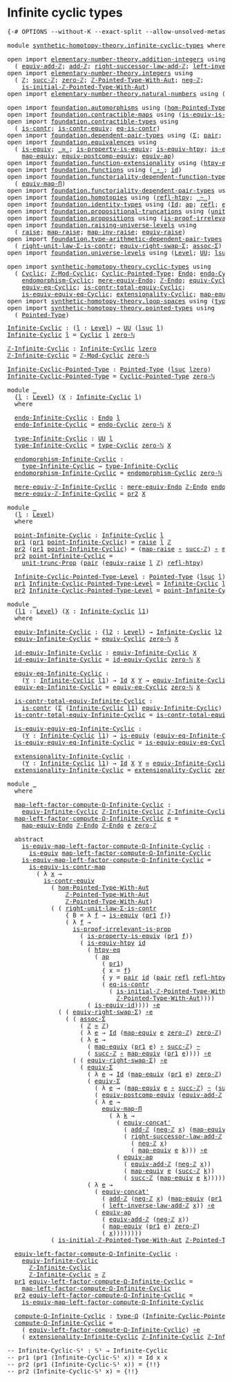 # Infinite cyclic types

<pre class="Agda"><a id="34" class="Symbol">{-#</a> <a id="38" class="Keyword">OPTIONS</a> <a id="46" class="Pragma">--without-K</a> <a id="58" class="Pragma">--exact-split</a> <a id="72" class="Pragma">--allow-unsolved-metas</a> <a id="95" class="Symbol">#-}</a>

<a id="100" class="Keyword">module</a> <a id="107" href="synthetic-homotopy-theory.infinite-cyclic-types.html" class="Module">synthetic-homotopy-theory.infinite-cyclic-types</a> <a id="155" class="Keyword">where</a>

<a id="162" class="Keyword">open</a> <a id="167" class="Keyword">import</a> <a id="174" href="elementary-number-theory.addition-integers.html" class="Module">elementary-number-theory.addition-integers</a> <a id="217" class="Keyword">using</a>
  <a id="225" class="Symbol">(</a> <a id="227" href="elementary-number-theory.addition-integers.html#14008" class="Function">equiv-add-ℤ</a><a id="238" class="Symbol">;</a> <a id="240" href="elementary-number-theory.addition-integers.html#1489" class="Function">add-ℤ</a><a id="245" class="Symbol">;</a> <a id="247" href="elementary-number-theory.addition-integers.html#4028" class="Function">right-successor-law-add-ℤ</a><a id="272" class="Symbol">;</a> <a id="274" href="elementary-number-theory.addition-integers.html#7226" class="Function">left-inverse-law-add-ℤ</a><a id="296" class="Symbol">)</a>
<a id="298" class="Keyword">open</a> <a id="303" class="Keyword">import</a> <a id="310" href="elementary-number-theory.integers.html" class="Module">elementary-number-theory.integers</a> <a id="344" class="Keyword">using</a>
  <a id="352" class="Symbol">(</a> <a id="354" href="elementary-number-theory.integers.html#1789" class="Function">ℤ</a><a id="355" class="Symbol">;</a> <a id="357" href="elementary-number-theory.integers.html#3380" class="Function">succ-ℤ</a><a id="363" class="Symbol">;</a> <a id="365" href="elementary-number-theory.integers.html#2041" class="Function">zero-ℤ</a><a id="371" class="Symbol">;</a> <a id="373" href="elementary-number-theory.integers.html#11253" class="Function">ℤ-Pointed-Type-With-Aut</a><a id="396" class="Symbol">;</a> <a id="398" href="elementary-number-theory.integers.html#3749" class="Function">neg-ℤ</a><a id="403" class="Symbol">;</a>
    <a id="409" href="elementary-number-theory.integers.html#20772" class="Function">is-initial-ℤ-Pointed-Type-With-Aut</a><a id="443" class="Symbol">)</a>
<a id="445" class="Keyword">open</a> <a id="450" class="Keyword">import</a> <a id="457" href="elementary-number-theory.natural-numbers.html" class="Module">elementary-number-theory.natural-numbers</a> <a id="498" class="Keyword">using</a> <a id="504" class="Symbol">(</a><a id="505" href="elementary-number-theory.natural-numbers.html#1465" class="InductiveConstructor">zero-ℕ</a><a id="511" class="Symbol">)</a>

<a id="514" class="Keyword">open</a> <a id="519" class="Keyword">import</a> <a id="526" href="foundation.automorphisms.html" class="Module">foundation.automorphisms</a> <a id="551" class="Keyword">using</a> <a id="557" class="Symbol">(</a><a id="558" href="foundation.automorphisms.html#2986" class="Function">hom-Pointed-Type-With-Aut</a><a id="583" class="Symbol">)</a>
<a id="585" class="Keyword">open</a> <a id="590" class="Keyword">import</a> <a id="597" href="foundation.contractible-maps.html" class="Module">foundation.contractible-maps</a> <a id="626" class="Keyword">using</a> <a id="632" class="Symbol">(</a><a id="633" href="foundation-core.contractible-maps.html#2368" class="Function">is-equiv-is-contr-map</a><a id="654" class="Symbol">)</a>
<a id="656" class="Keyword">open</a> <a id="661" class="Keyword">import</a> <a id="668" href="foundation.contractible-types.html" class="Module">foundation.contractible-types</a> <a id="698" class="Keyword">using</a>
  <a id="706" class="Symbol">(</a> <a id="708" href="foundation-core.contractible-types.html#925" class="Function">is-contr</a><a id="716" class="Symbol">;</a> <a id="718" href="foundation-core.contractible-types.html#3230" class="Function">is-contr-equiv</a><a id="732" class="Symbol">;</a> <a id="734" href="foundation-core.contractible-types.html#1232" class="Function">eq-is-contr</a><a id="745" class="Symbol">)</a>
<a id="747" class="Keyword">open</a> <a id="752" class="Keyword">import</a> <a id="759" href="foundation.dependent-pair-types.html" class="Module">foundation.dependent-pair-types</a> <a id="791" class="Keyword">using</a> <a id="797" class="Symbol">(</a><a id="798" href="foundation-core.dependent-pair-types.html#502" class="Record">Σ</a><a id="799" class="Symbol">;</a> <a id="801" href="foundation-core.dependent-pair-types.html#575" class="InductiveConstructor">pair</a><a id="805" class="Symbol">;</a> <a id="807" href="foundation-core.dependent-pair-types.html#592" class="Field">pr1</a><a id="810" class="Symbol">;</a> <a id="812" href="foundation-core.dependent-pair-types.html#604" class="Field">pr2</a><a id="815" class="Symbol">)</a>
<a id="817" class="Keyword">open</a> <a id="822" class="Keyword">import</a> <a id="829" href="foundation.equivalences.html" class="Module">foundation.equivalences</a> <a id="853" class="Keyword">using</a>
  <a id="861" class="Symbol">(</a> <a id="863" href="foundation-core.equivalences.html#1542" class="Function">is-equiv</a><a id="871" class="Symbol">;</a> <a id="873" href="foundation-core.equivalences.html#1607" class="Function Operator">_≃_</a><a id="876" class="Symbol">;</a> <a id="878" href="foundation.equivalences.html#13407" class="Function">is-property-is-equiv</a><a id="898" class="Symbol">;</a> <a id="900" href="foundation-core.equivalences.html#10132" class="Function">is-equiv-htpy</a><a id="913" class="Symbol">;</a> <a id="915" href="foundation-core.equivalences.html#2309" class="Function">is-equiv-id</a><a id="926" class="Symbol">;</a> <a id="928" href="foundation-core.equivalences.html#7843" class="Function Operator">_∘e_</a><a id="932" class="Symbol">;</a>
    <a id="938" href="foundation-core.equivalences.html#1807" class="Function">map-equiv</a><a id="947" class="Symbol">;</a> <a id="949" href="foundation.equivalences.html#18148" class="Function">equiv-postcomp-equiv</a><a id="969" class="Symbol">;</a> <a id="971" href="foundation-core.equivalences.html#16720" class="Function">equiv-ap</a><a id="979" class="Symbol">)</a>
<a id="981" class="Keyword">open</a> <a id="986" class="Keyword">import</a> <a id="993" href="foundation.function-extensionality.html" class="Module">foundation.function-extensionality</a> <a id="1028" class="Keyword">using</a> <a id="1034" class="Symbol">(</a><a id="1035" href="foundation.function-extensionality.html#946" class="Function">htpy-eq</a><a id="1042" class="Symbol">)</a>
<a id="1044" class="Keyword">open</a> <a id="1049" class="Keyword">import</a> <a id="1056" href="foundation.functions.html" class="Module">foundation.functions</a> <a id="1077" class="Keyword">using</a> <a id="1083" class="Symbol">(</a><a id="1084" href="foundation-core.functions.html#407" class="Function Operator">_∘_</a><a id="1087" class="Symbol">;</a> <a id="1089" href="foundation-core.functions.html#309" class="Function">id</a><a id="1091" class="Symbol">)</a>
<a id="1093" class="Keyword">open</a> <a id="1098" class="Keyword">import</a> <a id="1105" href="foundation.functoriality-dependent-function-types.html" class="Module">foundation.functoriality-dependent-function-types</a> <a id="1155" class="Keyword">using</a>
  <a id="1163" class="Symbol">(</a> <a id="1165" href="foundation.functoriality-dependent-function-types.html#3637" class="Function">equiv-map-Π</a><a id="1176" class="Symbol">)</a>
<a id="1178" class="Keyword">open</a> <a id="1183" class="Keyword">import</a> <a id="1190" href="foundation.functoriality-dependent-pair-types.html" class="Module">foundation.functoriality-dependent-pair-types</a> <a id="1236" class="Keyword">using</a> <a id="1242" class="Symbol">(</a><a id="1243" href="foundation-core.functoriality-dependent-pair-types.html#10421" class="Function">equiv-Σ</a><a id="1250" class="Symbol">)</a>
<a id="1252" class="Keyword">open</a> <a id="1257" class="Keyword">import</a> <a id="1264" href="foundation.homotopies.html" class="Module">foundation.homotopies</a> <a id="1286" class="Keyword">using</a> <a id="1292" class="Symbol">(</a><a id="1293" href="foundation-core.homotopies.html#632" class="Function">refl-htpy</a><a id="1302" class="Symbol">;</a> <a id="1304" href="foundation-core.homotopies.html#467" class="Function Operator">_~_</a><a id="1307" class="Symbol">)</a>
<a id="1309" class="Keyword">open</a> <a id="1314" class="Keyword">import</a> <a id="1321" href="foundation.identity-types.html" class="Module">foundation.identity-types</a> <a id="1347" class="Keyword">using</a> <a id="1353" class="Symbol">(</a><a id="1354" href="foundation-core.identity-types.html#641" class="Datatype">Id</a><a id="1356" class="Symbol">;</a> <a id="1358" href="foundation-core.identity-types.html#2853" class="Function">ap</a><a id="1360" class="Symbol">;</a> <a id="1362" href="foundation-core.identity-types.html#694" class="InductiveConstructor">refl</a><a id="1366" class="Symbol">;</a> <a id="1368" href="foundation.identity-types.html#2710" class="Function">equiv-concat&#39;</a><a id="1381" class="Symbol">)</a>
<a id="1383" class="Keyword">open</a> <a id="1388" class="Keyword">import</a> <a id="1395" href="foundation.propositional-truncations.html" class="Module">foundation.propositional-truncations</a> <a id="1432" class="Keyword">using</a> <a id="1438" class="Symbol">(</a><a id="1439" href="foundation.propositional-truncations.html#2096" class="Function">unit-trunc-Prop</a><a id="1454" class="Symbol">)</a>
<a id="1456" class="Keyword">open</a> <a id="1461" class="Keyword">import</a> <a id="1468" href="foundation.propositions.html" class="Module">foundation.propositions</a> <a id="1492" class="Keyword">using</a> <a id="1498" class="Symbol">(</a><a id="1499" href="foundation-core.propositions.html#2978" class="Function">is-proof-irrelevant-is-prop</a><a id="1526" class="Symbol">)</a>
<a id="1528" class="Keyword">open</a> <a id="1533" class="Keyword">import</a> <a id="1540" href="foundation.raising-universe-levels.html" class="Module">foundation.raising-universe-levels</a> <a id="1575" class="Keyword">using</a>
  <a id="1583" class="Symbol">(</a> <a id="1585" href="foundation.raising-universe-levels.html#964" class="Datatype">raise</a><a id="1590" class="Symbol">;</a> <a id="1592" href="foundation.raising-universe-levels.html#1029" class="InductiveConstructor">map-raise</a><a id="1601" class="Symbol">;</a> <a id="1603" href="foundation.raising-universe-levels.html#1105" class="Function">map-inv-raise</a><a id="1616" class="Symbol">;</a> <a id="1618" href="foundation.raising-universe-levels.html#1541" class="Function">equiv-raise</a><a id="1629" class="Symbol">)</a>
<a id="1631" class="Keyword">open</a> <a id="1636" class="Keyword">import</a> <a id="1643" href="foundation.type-arithmetic-dependent-pair-types.html" class="Module">foundation.type-arithmetic-dependent-pair-types</a> <a id="1691" class="Keyword">using</a>
  <a id="1699" class="Symbol">(</a> <a id="1701" href="foundation-core.type-arithmetic-dependent-pair-types.html#4301" class="Function">right-unit-law-Σ-is-contr</a><a id="1726" class="Symbol">;</a> <a id="1728" href="foundation-core.type-arithmetic-dependent-pair-types.html#11499" class="Function">equiv-right-swap-Σ</a><a id="1746" class="Symbol">;</a> <a id="1748" href="foundation-core.type-arithmetic-dependent-pair-types.html#5662" class="Function">assoc-Σ</a><a id="1755" class="Symbol">)</a>
<a id="1757" class="Keyword">open</a> <a id="1762" class="Keyword">import</a> <a id="1769" href="foundation.universe-levels.html" class="Module">foundation.universe-levels</a> <a id="1796" class="Keyword">using</a> <a id="1802" class="Symbol">(</a><a id="1803" href="Agda.Primitive.html#597" class="Postulate">Level</a><a id="1808" class="Symbol">;</a> <a id="1810" href="foundation-core.universe-levels.html#222" class="Primitive">UU</a><a id="1812" class="Symbol">;</a> <a id="1814" href="Agda.Primitive.html#780" class="Primitive">lsuc</a><a id="1818" class="Symbol">;</a> <a id="1820" href="Agda.Primitive.html#764" class="Primitive">lzero</a><a id="1825" class="Symbol">;</a> <a id="1827" href="Agda.Primitive.html#810" class="Primitive Operator">_⊔_</a><a id="1830" class="Symbol">)</a>

<a id="1833" class="Keyword">open</a> <a id="1838" class="Keyword">import</a> <a id="1845" href="synthetic-homotopy-theory.cyclic-types.html" class="Module">synthetic-homotopy-theory.cyclic-types</a> <a id="1884" class="Keyword">using</a>
  <a id="1892" class="Symbol">(</a> <a id="1894" href="synthetic-homotopy-theory.cyclic-types.html#14206" class="Function">Cyclic</a><a id="1900" class="Symbol">;</a> <a id="1902" href="synthetic-homotopy-theory.cyclic-types.html#14289" class="Function">ℤ-Mod-Cyclic</a><a id="1914" class="Symbol">;</a> <a id="1916" href="synthetic-homotopy-theory.cyclic-types.html#14425" class="Function">Cyclic-Pointed-Type</a><a id="1935" class="Symbol">;</a> <a id="1937" href="synthetic-homotopy-theory.cyclic-types.html#3566" class="Function">Endo</a><a id="1941" class="Symbol">;</a> <a id="1943" href="synthetic-homotopy-theory.cyclic-types.html#14574" class="Function">endo-Cyclic</a><a id="1954" class="Symbol">;</a> <a id="1956" href="synthetic-homotopy-theory.cyclic-types.html#14651" class="Function">type-Cyclic</a><a id="1967" class="Symbol">;</a>
    <a id="1973" href="synthetic-homotopy-theory.cyclic-types.html#15209" class="Function">endomorphism-Cyclic</a><a id="1992" class="Symbol">;</a> <a id="1994" href="synthetic-homotopy-theory.cyclic-types.html#4577" class="Function">mere-equiv-Endo</a><a id="2009" class="Symbol">;</a> <a id="2011" href="synthetic-homotopy-theory.cyclic-types.html#3790" class="Function">ℤ-Endo</a><a id="2017" class="Symbol">;</a> <a id="2019" href="synthetic-homotopy-theory.cyclic-types.html#15453" class="Function">equiv-Cyclic</a><a id="2031" class="Symbol">;</a> <a id="2033" href="synthetic-homotopy-theory.cyclic-types.html#16476" class="Function">id-equiv-Cyclic</a><a id="2048" class="Symbol">;</a>
    <a id="2054" href="synthetic-homotopy-theory.cyclic-types.html#16617" class="Function">equiv-eq-Cyclic</a><a id="2069" class="Symbol">;</a> <a id="2071" href="synthetic-homotopy-theory.cyclic-types.html#16727" class="Function">is-contr-total-equiv-Cyclic</a><a id="2098" class="Symbol">;</a>
    <a id="2104" href="synthetic-homotopy-theory.cyclic-types.html#17156" class="Function">is-equiv-equiv-eq-Cyclic</a><a id="2128" class="Symbol">;</a> <a id="2130" href="synthetic-homotopy-theory.cyclic-types.html#17395" class="Function">extensionality-Cyclic</a><a id="2151" class="Symbol">;</a> <a id="2153" href="synthetic-homotopy-theory.cyclic-types.html#4239" class="Function">map-equiv-Endo</a><a id="2167" class="Symbol">)</a>
<a id="2169" class="Keyword">open</a> <a id="2174" class="Keyword">import</a> <a id="2181" href="synthetic-homotopy-theory.loop-spaces.html" class="Module">synthetic-homotopy-theory.loop-spaces</a> <a id="2219" class="Keyword">using</a> <a id="2225" class="Symbol">(</a><a id="2226" href="synthetic-homotopy-theory.loop-spaces.html#937" class="Function">type-Ω</a><a id="2232" class="Symbol">)</a>
<a id="2234" class="Keyword">open</a> <a id="2239" class="Keyword">import</a> <a id="2246" href="synthetic-homotopy-theory.pointed-types.html" class="Module">synthetic-homotopy-theory.pointed-types</a> <a id="2286" class="Keyword">using</a>
  <a id="2294" class="Symbol">(</a> <a id="2296" href="synthetic-homotopy-theory.pointed-types.html#392" class="Function">Pointed-Type</a><a id="2308" class="Symbol">)</a>
</pre>
<pre class="Agda"><a id="Infinite-Cyclic"></a><a id="2323" href="synthetic-homotopy-theory.infinite-cyclic-types.html#2323" class="Function">Infinite-Cyclic</a> <a id="2339" class="Symbol">:</a> <a id="2341" class="Symbol">(</a><a id="2342" href="synthetic-homotopy-theory.infinite-cyclic-types.html#2342" class="Bound">l</a> <a id="2344" class="Symbol">:</a> <a id="2346" href="Agda.Primitive.html#597" class="Postulate">Level</a><a id="2351" class="Symbol">)</a> <a id="2353" class="Symbol">→</a> <a id="2355" href="foundation-core.universe-levels.html#222" class="Primitive">UU</a> <a id="2358" class="Symbol">(</a><a id="2359" href="Agda.Primitive.html#780" class="Primitive">lsuc</a> <a id="2364" href="synthetic-homotopy-theory.infinite-cyclic-types.html#2342" class="Bound">l</a><a id="2365" class="Symbol">)</a>
<a id="2367" href="synthetic-homotopy-theory.infinite-cyclic-types.html#2323" class="Function">Infinite-Cyclic</a> <a id="2383" href="synthetic-homotopy-theory.infinite-cyclic-types.html#2383" class="Bound">l</a> <a id="2385" class="Symbol">=</a> <a id="2387" href="synthetic-homotopy-theory.cyclic-types.html#14206" class="Function">Cyclic</a> <a id="2394" href="synthetic-homotopy-theory.infinite-cyclic-types.html#2383" class="Bound">l</a> <a id="2396" href="elementary-number-theory.natural-numbers.html#1465" class="InductiveConstructor">zero-ℕ</a> 

<a id="ℤ-Infinite-Cyclic"></a><a id="2405" href="synthetic-homotopy-theory.infinite-cyclic-types.html#2405" class="Function">ℤ-Infinite-Cyclic</a> <a id="2423" class="Symbol">:</a> <a id="2425" href="synthetic-homotopy-theory.infinite-cyclic-types.html#2323" class="Function">Infinite-Cyclic</a> <a id="2441" href="Agda.Primitive.html#764" class="Primitive">lzero</a>
<a id="2447" href="synthetic-homotopy-theory.infinite-cyclic-types.html#2405" class="Function">ℤ-Infinite-Cyclic</a> <a id="2465" class="Symbol">=</a> <a id="2467" href="synthetic-homotopy-theory.cyclic-types.html#14289" class="Function">ℤ-Mod-Cyclic</a> <a id="2480" href="elementary-number-theory.natural-numbers.html#1465" class="InductiveConstructor">zero-ℕ</a>

<a id="Infinite-Cyclic-Pointed-Type"></a><a id="2488" href="synthetic-homotopy-theory.infinite-cyclic-types.html#2488" class="Function">Infinite-Cyclic-Pointed-Type</a> <a id="2517" class="Symbol">:</a> <a id="2519" href="synthetic-homotopy-theory.pointed-types.html#392" class="Function">Pointed-Type</a> <a id="2532" class="Symbol">(</a><a id="2533" href="Agda.Primitive.html#780" class="Primitive">lsuc</a> <a id="2538" href="Agda.Primitive.html#764" class="Primitive">lzero</a><a id="2543" class="Symbol">)</a>
<a id="2545" href="synthetic-homotopy-theory.infinite-cyclic-types.html#2488" class="Function">Infinite-Cyclic-Pointed-Type</a> <a id="2574" class="Symbol">=</a> <a id="2576" href="synthetic-homotopy-theory.cyclic-types.html#14425" class="Function">Cyclic-Pointed-Type</a> <a id="2596" href="elementary-number-theory.natural-numbers.html#1465" class="InductiveConstructor">zero-ℕ</a>

<a id="2604" class="Keyword">module</a> <a id="2611" href="synthetic-homotopy-theory.infinite-cyclic-types.html#2611" class="Module">_</a>
  <a id="2615" class="Symbol">{</a><a id="2616" href="synthetic-homotopy-theory.infinite-cyclic-types.html#2616" class="Bound">l</a> <a id="2618" class="Symbol">:</a> <a id="2620" href="Agda.Primitive.html#597" class="Postulate">Level</a><a id="2625" class="Symbol">}</a> <a id="2627" class="Symbol">(</a><a id="2628" href="synthetic-homotopy-theory.infinite-cyclic-types.html#2628" class="Bound">X</a> <a id="2630" class="Symbol">:</a> <a id="2632" href="synthetic-homotopy-theory.infinite-cyclic-types.html#2323" class="Function">Infinite-Cyclic</a> <a id="2648" href="synthetic-homotopy-theory.infinite-cyclic-types.html#2616" class="Bound">l</a><a id="2649" class="Symbol">)</a>
  <a id="2653" class="Keyword">where</a>

  <a id="2662" href="synthetic-homotopy-theory.infinite-cyclic-types.html#2662" class="Function">endo-Infinite-Cyclic</a> <a id="2683" class="Symbol">:</a> <a id="2685" href="synthetic-homotopy-theory.cyclic-types.html#3566" class="Function">Endo</a> <a id="2690" href="synthetic-homotopy-theory.infinite-cyclic-types.html#2616" class="Bound">l</a>
  <a id="2694" href="synthetic-homotopy-theory.infinite-cyclic-types.html#2662" class="Function">endo-Infinite-Cyclic</a> <a id="2715" class="Symbol">=</a> <a id="2717" href="synthetic-homotopy-theory.cyclic-types.html#14574" class="Function">endo-Cyclic</a> <a id="2729" href="elementary-number-theory.natural-numbers.html#1465" class="InductiveConstructor">zero-ℕ</a> <a id="2736" href="synthetic-homotopy-theory.infinite-cyclic-types.html#2628" class="Bound">X</a>
  
  <a id="2743" href="synthetic-homotopy-theory.infinite-cyclic-types.html#2743" class="Function">type-Infinite-Cyclic</a> <a id="2764" class="Symbol">:</a> <a id="2766" href="foundation-core.universe-levels.html#222" class="Primitive">UU</a> <a id="2769" href="synthetic-homotopy-theory.infinite-cyclic-types.html#2616" class="Bound">l</a>
  <a id="2773" href="synthetic-homotopy-theory.infinite-cyclic-types.html#2743" class="Function">type-Infinite-Cyclic</a> <a id="2794" class="Symbol">=</a> <a id="2796" href="synthetic-homotopy-theory.cyclic-types.html#14651" class="Function">type-Cyclic</a> <a id="2808" href="elementary-number-theory.natural-numbers.html#1465" class="InductiveConstructor">zero-ℕ</a> <a id="2815" href="synthetic-homotopy-theory.infinite-cyclic-types.html#2628" class="Bound">X</a>
  
  <a id="2822" href="synthetic-homotopy-theory.infinite-cyclic-types.html#2822" class="Function">endomorphism-Infinite-Cyclic</a> <a id="2851" class="Symbol">:</a>
    <a id="2857" href="synthetic-homotopy-theory.infinite-cyclic-types.html#2743" class="Function">type-Infinite-Cyclic</a> <a id="2878" class="Symbol">→</a> <a id="2880" href="synthetic-homotopy-theory.infinite-cyclic-types.html#2743" class="Function">type-Infinite-Cyclic</a>
  <a id="2903" href="synthetic-homotopy-theory.infinite-cyclic-types.html#2822" class="Function">endomorphism-Infinite-Cyclic</a> <a id="2932" class="Symbol">=</a> <a id="2934" href="synthetic-homotopy-theory.cyclic-types.html#15209" class="Function">endomorphism-Cyclic</a> <a id="2954" href="elementary-number-theory.natural-numbers.html#1465" class="InductiveConstructor">zero-ℕ</a> <a id="2961" href="synthetic-homotopy-theory.infinite-cyclic-types.html#2628" class="Bound">X</a>

  <a id="2966" href="synthetic-homotopy-theory.infinite-cyclic-types.html#2966" class="Function">mere-equiv-ℤ-Infinite-Cyclic</a> <a id="2995" class="Symbol">:</a> <a id="2997" href="synthetic-homotopy-theory.cyclic-types.html#4577" class="Function">mere-equiv-Endo</a> <a id="3013" href="synthetic-homotopy-theory.cyclic-types.html#3790" class="Function">ℤ-Endo</a> <a id="3020" href="synthetic-homotopy-theory.infinite-cyclic-types.html#2662" class="Function">endo-Infinite-Cyclic</a>
  <a id="3043" href="synthetic-homotopy-theory.infinite-cyclic-types.html#2966" class="Function">mere-equiv-ℤ-Infinite-Cyclic</a> <a id="3072" class="Symbol">=</a> <a id="3074" href="foundation-core.dependent-pair-types.html#604" class="Field">pr2</a> <a id="3078" href="synthetic-homotopy-theory.infinite-cyclic-types.html#2628" class="Bound">X</a>
  
<a id="3083" class="Keyword">module</a> <a id="3090" href="synthetic-homotopy-theory.infinite-cyclic-types.html#3090" class="Module">_</a>
  <a id="3094" class="Symbol">(</a><a id="3095" href="synthetic-homotopy-theory.infinite-cyclic-types.html#3095" class="Bound">l</a> <a id="3097" class="Symbol">:</a> <a id="3099" href="Agda.Primitive.html#597" class="Postulate">Level</a><a id="3104" class="Symbol">)</a>
  <a id="3108" class="Keyword">where</a>

  <a id="3117" href="synthetic-homotopy-theory.infinite-cyclic-types.html#3117" class="Function">point-Infinite-Cyclic</a> <a id="3139" class="Symbol">:</a> <a id="3141" href="synthetic-homotopy-theory.infinite-cyclic-types.html#2323" class="Function">Infinite-Cyclic</a> <a id="3157" href="synthetic-homotopy-theory.infinite-cyclic-types.html#3095" class="Bound">l</a>
  <a id="3161" href="foundation-core.dependent-pair-types.html#592" class="Field">pr1</a> <a id="3165" class="Symbol">(</a><a id="3166" href="foundation-core.dependent-pair-types.html#592" class="Field">pr1</a> <a id="3170" href="synthetic-homotopy-theory.infinite-cyclic-types.html#3117" class="Function">point-Infinite-Cyclic</a><a id="3191" class="Symbol">)</a> <a id="3193" class="Symbol">=</a> <a id="3195" href="foundation.raising-universe-levels.html#964" class="Datatype">raise</a> <a id="3201" href="synthetic-homotopy-theory.infinite-cyclic-types.html#3095" class="Bound">l</a> <a id="3203" href="elementary-number-theory.integers.html#1789" class="Function">ℤ</a>
  <a id="3207" href="foundation-core.dependent-pair-types.html#604" class="Field">pr2</a> <a id="3211" class="Symbol">(</a><a id="3212" href="foundation-core.dependent-pair-types.html#592" class="Field">pr1</a> <a id="3216" href="synthetic-homotopy-theory.infinite-cyclic-types.html#3117" class="Function">point-Infinite-Cyclic</a><a id="3237" class="Symbol">)</a> <a id="3239" class="Symbol">=</a> <a id="3241" class="Symbol">(</a><a id="3242" href="foundation.raising-universe-levels.html#1029" class="InductiveConstructor">map-raise</a> <a id="3252" href="foundation-core.functions.html#407" class="Function Operator">∘</a> <a id="3254" href="elementary-number-theory.integers.html#3380" class="Function">succ-ℤ</a><a id="3260" class="Symbol">)</a> <a id="3262" href="foundation-core.functions.html#407" class="Function Operator">∘</a> <a id="3264" href="foundation.raising-universe-levels.html#1105" class="Function">map-inv-raise</a>
  <a id="3280" href="foundation-core.dependent-pair-types.html#604" class="Field">pr2</a> <a id="3284" href="synthetic-homotopy-theory.infinite-cyclic-types.html#3117" class="Function">point-Infinite-Cyclic</a> <a id="3306" class="Symbol">=</a>
    <a id="3312" href="foundation.propositional-truncations.html#2096" class="Function">unit-trunc-Prop</a> <a id="3328" class="Symbol">(</a><a id="3329" href="foundation-core.dependent-pair-types.html#575" class="InductiveConstructor">pair</a> <a id="3334" class="Symbol">(</a><a id="3335" href="foundation.raising-universe-levels.html#1541" class="Function">equiv-raise</a> <a id="3347" href="synthetic-homotopy-theory.infinite-cyclic-types.html#3095" class="Bound">l</a> <a id="3349" href="elementary-number-theory.integers.html#1789" class="Function">ℤ</a><a id="3350" class="Symbol">)</a> <a id="3352" href="foundation-core.homotopies.html#632" class="Function">refl-htpy</a><a id="3361" class="Symbol">)</a>

  <a id="3366" href="synthetic-homotopy-theory.infinite-cyclic-types.html#3366" class="Function">Infinite-Cyclic-Pointed-Type-Level</a> <a id="3401" class="Symbol">:</a> <a id="3403" href="synthetic-homotopy-theory.pointed-types.html#392" class="Function">Pointed-Type</a> <a id="3416" class="Symbol">(</a><a id="3417" href="Agda.Primitive.html#780" class="Primitive">lsuc</a> <a id="3422" href="synthetic-homotopy-theory.infinite-cyclic-types.html#3095" class="Bound">l</a><a id="3423" class="Symbol">)</a>
  <a id="3427" href="foundation-core.dependent-pair-types.html#592" class="Field">pr1</a> <a id="3431" href="synthetic-homotopy-theory.infinite-cyclic-types.html#3366" class="Function">Infinite-Cyclic-Pointed-Type-Level</a> <a id="3466" class="Symbol">=</a> <a id="3468" href="synthetic-homotopy-theory.infinite-cyclic-types.html#2323" class="Function">Infinite-Cyclic</a> <a id="3484" href="synthetic-homotopy-theory.infinite-cyclic-types.html#3095" class="Bound">l</a>
  <a id="3488" href="foundation-core.dependent-pair-types.html#604" class="Field">pr2</a> <a id="3492" href="synthetic-homotopy-theory.infinite-cyclic-types.html#3366" class="Function">Infinite-Cyclic-Pointed-Type-Level</a> <a id="3527" class="Symbol">=</a> <a id="3529" href="synthetic-homotopy-theory.infinite-cyclic-types.html#3117" class="Function">point-Infinite-Cyclic</a>

<a id="3552" class="Keyword">module</a> <a id="3559" href="synthetic-homotopy-theory.infinite-cyclic-types.html#3559" class="Module">_</a>
  <a id="3563" class="Symbol">{</a><a id="3564" href="synthetic-homotopy-theory.infinite-cyclic-types.html#3564" class="Bound">l1</a> <a id="3567" class="Symbol">:</a> <a id="3569" href="Agda.Primitive.html#597" class="Postulate">Level</a><a id="3574" class="Symbol">}</a> <a id="3576" class="Symbol">(</a><a id="3577" href="synthetic-homotopy-theory.infinite-cyclic-types.html#3577" class="Bound">X</a> <a id="3579" class="Symbol">:</a> <a id="3581" href="synthetic-homotopy-theory.infinite-cyclic-types.html#2323" class="Function">Infinite-Cyclic</a> <a id="3597" href="synthetic-homotopy-theory.infinite-cyclic-types.html#3564" class="Bound">l1</a><a id="3599" class="Symbol">)</a> 
  <a id="3604" class="Keyword">where</a>
  
  <a id="3615" href="synthetic-homotopy-theory.infinite-cyclic-types.html#3615" class="Function">equiv-Infinite-Cyclic</a> <a id="3637" class="Symbol">:</a> <a id="3639" class="Symbol">{</a><a id="3640" href="synthetic-homotopy-theory.infinite-cyclic-types.html#3640" class="Bound">l2</a> <a id="3643" class="Symbol">:</a> <a id="3645" href="Agda.Primitive.html#597" class="Postulate">Level</a><a id="3650" class="Symbol">}</a> <a id="3652" class="Symbol">→</a> <a id="3654" href="synthetic-homotopy-theory.infinite-cyclic-types.html#2323" class="Function">Infinite-Cyclic</a> <a id="3670" href="synthetic-homotopy-theory.infinite-cyclic-types.html#3640" class="Bound">l2</a> <a id="3673" class="Symbol">→</a> <a id="3675" href="foundation-core.universe-levels.html#222" class="Primitive">UU</a> <a id="3678" class="Symbol">(</a><a id="3679" href="synthetic-homotopy-theory.infinite-cyclic-types.html#3564" class="Bound">l1</a> <a id="3682" href="Agda.Primitive.html#810" class="Primitive Operator">⊔</a> <a id="3684" href="synthetic-homotopy-theory.infinite-cyclic-types.html#3640" class="Bound">l2</a><a id="3686" class="Symbol">)</a>
  <a id="3690" href="synthetic-homotopy-theory.infinite-cyclic-types.html#3615" class="Function">equiv-Infinite-Cyclic</a> <a id="3712" class="Symbol">=</a> <a id="3714" href="synthetic-homotopy-theory.cyclic-types.html#15453" class="Function">equiv-Cyclic</a> <a id="3727" href="elementary-number-theory.natural-numbers.html#1465" class="InductiveConstructor">zero-ℕ</a> <a id="3734" href="synthetic-homotopy-theory.infinite-cyclic-types.html#3577" class="Bound">X</a>

  <a id="3739" href="synthetic-homotopy-theory.infinite-cyclic-types.html#3739" class="Function">id-equiv-Infinite-Cyclic</a> <a id="3764" class="Symbol">:</a> <a id="3766" href="synthetic-homotopy-theory.infinite-cyclic-types.html#3615" class="Function">equiv-Infinite-Cyclic</a> <a id="3788" href="synthetic-homotopy-theory.infinite-cyclic-types.html#3577" class="Bound">X</a>
  <a id="3792" href="synthetic-homotopy-theory.infinite-cyclic-types.html#3739" class="Function">id-equiv-Infinite-Cyclic</a> <a id="3817" class="Symbol">=</a> <a id="3819" href="synthetic-homotopy-theory.cyclic-types.html#16476" class="Function">id-equiv-Cyclic</a> <a id="3835" href="elementary-number-theory.natural-numbers.html#1465" class="InductiveConstructor">zero-ℕ</a> <a id="3842" href="synthetic-homotopy-theory.infinite-cyclic-types.html#3577" class="Bound">X</a>

  <a id="3847" href="synthetic-homotopy-theory.infinite-cyclic-types.html#3847" class="Function">equiv-eq-Infinite-Cyclic</a> <a id="3872" class="Symbol">:</a>
    <a id="3878" class="Symbol">(</a><a id="3879" href="synthetic-homotopy-theory.infinite-cyclic-types.html#3879" class="Bound">Y</a> <a id="3881" class="Symbol">:</a> <a id="3883" href="synthetic-homotopy-theory.infinite-cyclic-types.html#2323" class="Function">Infinite-Cyclic</a> <a id="3899" href="synthetic-homotopy-theory.infinite-cyclic-types.html#3564" class="Bound">l1</a><a id="3901" class="Symbol">)</a> <a id="3903" class="Symbol">→</a> <a id="3905" href="foundation-core.identity-types.html#641" class="Datatype">Id</a> <a id="3908" href="synthetic-homotopy-theory.infinite-cyclic-types.html#3577" class="Bound">X</a> <a id="3910" href="synthetic-homotopy-theory.infinite-cyclic-types.html#3879" class="Bound">Y</a> <a id="3912" class="Symbol">→</a> <a id="3914" href="synthetic-homotopy-theory.infinite-cyclic-types.html#3615" class="Function">equiv-Infinite-Cyclic</a> <a id="3936" href="synthetic-homotopy-theory.infinite-cyclic-types.html#3879" class="Bound">Y</a>
  <a id="3940" href="synthetic-homotopy-theory.infinite-cyclic-types.html#3847" class="Function">equiv-eq-Infinite-Cyclic</a> <a id="3965" class="Symbol">=</a> <a id="3967" href="synthetic-homotopy-theory.cyclic-types.html#16617" class="Function">equiv-eq-Cyclic</a> <a id="3983" href="elementary-number-theory.natural-numbers.html#1465" class="InductiveConstructor">zero-ℕ</a> <a id="3990" href="synthetic-homotopy-theory.infinite-cyclic-types.html#3577" class="Bound">X</a>
  
  <a id="3997" href="synthetic-homotopy-theory.infinite-cyclic-types.html#3997" class="Function">is-contr-total-equiv-Infinite-Cyclic</a> <a id="4034" class="Symbol">:</a>
    <a id="4040" href="foundation-core.contractible-types.html#925" class="Function">is-contr</a> <a id="4049" class="Symbol">(</a><a id="4050" href="foundation-core.dependent-pair-types.html#502" class="Record">Σ</a> <a id="4052" class="Symbol">(</a><a id="4053" href="synthetic-homotopy-theory.infinite-cyclic-types.html#2323" class="Function">Infinite-Cyclic</a> <a id="4069" href="synthetic-homotopy-theory.infinite-cyclic-types.html#3564" class="Bound">l1</a><a id="4071" class="Symbol">)</a> <a id="4073" href="synthetic-homotopy-theory.infinite-cyclic-types.html#3615" class="Function">equiv-Infinite-Cyclic</a><a id="4094" class="Symbol">)</a>
  <a id="4098" href="synthetic-homotopy-theory.infinite-cyclic-types.html#3997" class="Function">is-contr-total-equiv-Infinite-Cyclic</a> <a id="4135" class="Symbol">=</a> <a id="4137" href="synthetic-homotopy-theory.cyclic-types.html#16727" class="Function">is-contr-total-equiv-Cyclic</a> <a id="4165" href="elementary-number-theory.natural-numbers.html#1465" class="InductiveConstructor">zero-ℕ</a> <a id="4172" href="synthetic-homotopy-theory.infinite-cyclic-types.html#3577" class="Bound">X</a>

  <a id="4177" href="synthetic-homotopy-theory.infinite-cyclic-types.html#4177" class="Function">is-equiv-equiv-eq-Infinite-Cyclic</a> <a id="4211" class="Symbol">:</a>
    <a id="4217" class="Symbol">(</a><a id="4218" href="synthetic-homotopy-theory.infinite-cyclic-types.html#4218" class="Bound">Y</a> <a id="4220" class="Symbol">:</a> <a id="4222" href="synthetic-homotopy-theory.infinite-cyclic-types.html#2323" class="Function">Infinite-Cyclic</a> <a id="4238" href="synthetic-homotopy-theory.infinite-cyclic-types.html#3564" class="Bound">l1</a><a id="4240" class="Symbol">)</a> <a id="4242" class="Symbol">→</a> <a id="4244" href="foundation-core.equivalences.html#1542" class="Function">is-equiv</a> <a id="4253" class="Symbol">(</a><a id="4254" href="synthetic-homotopy-theory.infinite-cyclic-types.html#3847" class="Function">equiv-eq-Infinite-Cyclic</a> <a id="4279" href="synthetic-homotopy-theory.infinite-cyclic-types.html#4218" class="Bound">Y</a><a id="4280" class="Symbol">)</a>
  <a id="4284" href="synthetic-homotopy-theory.infinite-cyclic-types.html#4177" class="Function">is-equiv-equiv-eq-Infinite-Cyclic</a> <a id="4318" class="Symbol">=</a> <a id="4320" href="synthetic-homotopy-theory.cyclic-types.html#17156" class="Function">is-equiv-equiv-eq-Cyclic</a> <a id="4345" href="elementary-number-theory.natural-numbers.html#1465" class="InductiveConstructor">zero-ℕ</a> <a id="4352" href="synthetic-homotopy-theory.infinite-cyclic-types.html#3577" class="Bound">X</a>

  <a id="4357" href="synthetic-homotopy-theory.infinite-cyclic-types.html#4357" class="Function">extensionality-Infinite-Cyclic</a> <a id="4388" class="Symbol">:</a>
    <a id="4394" class="Symbol">(</a><a id="4395" href="synthetic-homotopy-theory.infinite-cyclic-types.html#4395" class="Bound">Y</a> <a id="4397" class="Symbol">:</a> <a id="4399" href="synthetic-homotopy-theory.infinite-cyclic-types.html#2323" class="Function">Infinite-Cyclic</a> <a id="4415" href="synthetic-homotopy-theory.infinite-cyclic-types.html#3564" class="Bound">l1</a><a id="4417" class="Symbol">)</a> <a id="4419" class="Symbol">→</a> <a id="4421" href="foundation-core.identity-types.html#641" class="Datatype">Id</a> <a id="4424" href="synthetic-homotopy-theory.infinite-cyclic-types.html#3577" class="Bound">X</a> <a id="4426" href="synthetic-homotopy-theory.infinite-cyclic-types.html#4395" class="Bound">Y</a> <a id="4428" href="foundation-core.equivalences.html#1607" class="Function Operator">≃</a> <a id="4430" href="synthetic-homotopy-theory.infinite-cyclic-types.html#3615" class="Function">equiv-Infinite-Cyclic</a> <a id="4452" href="synthetic-homotopy-theory.infinite-cyclic-types.html#4395" class="Bound">Y</a>
  <a id="4456" href="synthetic-homotopy-theory.infinite-cyclic-types.html#4357" class="Function">extensionality-Infinite-Cyclic</a> <a id="4487" class="Symbol">=</a> <a id="4489" href="synthetic-homotopy-theory.cyclic-types.html#17395" class="Function">extensionality-Cyclic</a> <a id="4511" href="elementary-number-theory.natural-numbers.html#1465" class="InductiveConstructor">zero-ℕ</a> <a id="4518" href="synthetic-homotopy-theory.infinite-cyclic-types.html#3577" class="Bound">X</a>

<a id="4521" class="Keyword">module</a> <a id="4528" href="synthetic-homotopy-theory.infinite-cyclic-types.html#4528" class="Module">_</a>
  <a id="4532" class="Keyword">where</a>
  
  <a id="4543" href="synthetic-homotopy-theory.infinite-cyclic-types.html#4543" class="Function">map-left-factor-compute-Ω-Infinite-Cyclic</a> <a id="4585" class="Symbol">:</a>
    <a id="4591" href="synthetic-homotopy-theory.infinite-cyclic-types.html#3615" class="Function">equiv-Infinite-Cyclic</a> <a id="4613" href="synthetic-homotopy-theory.infinite-cyclic-types.html#2405" class="Function">ℤ-Infinite-Cyclic</a> <a id="4631" href="synthetic-homotopy-theory.infinite-cyclic-types.html#2405" class="Function">ℤ-Infinite-Cyclic</a> <a id="4649" class="Symbol">→</a> <a id="4651" href="elementary-number-theory.integers.html#1789" class="Function">ℤ</a>
  <a id="4655" href="synthetic-homotopy-theory.infinite-cyclic-types.html#4543" class="Function">map-left-factor-compute-Ω-Infinite-Cyclic</a> <a id="4697" href="synthetic-homotopy-theory.infinite-cyclic-types.html#4697" class="Bound">e</a> <a id="4699" class="Symbol">=</a>
    <a id="4705" href="synthetic-homotopy-theory.cyclic-types.html#4239" class="Function">map-equiv-Endo</a> <a id="4720" href="synthetic-homotopy-theory.cyclic-types.html#3790" class="Function">ℤ-Endo</a> <a id="4727" href="synthetic-homotopy-theory.cyclic-types.html#3790" class="Function">ℤ-Endo</a> <a id="4734" href="synthetic-homotopy-theory.infinite-cyclic-types.html#4697" class="Bound">e</a> <a id="4736" href="elementary-number-theory.integers.html#2041" class="Function">zero-ℤ</a>

  <a id="4746" class="Keyword">abstract</a>
    <a id="4759" href="synthetic-homotopy-theory.infinite-cyclic-types.html#4759" class="Function">is-equiv-map-left-factor-compute-Ω-Infinite-Cyclic</a> <a id="4810" class="Symbol">:</a>
      <a id="4818" href="foundation-core.equivalences.html#1542" class="Function">is-equiv</a> <a id="4827" href="synthetic-homotopy-theory.infinite-cyclic-types.html#4543" class="Function">map-left-factor-compute-Ω-Infinite-Cyclic</a>
    <a id="4873" href="synthetic-homotopy-theory.infinite-cyclic-types.html#4759" class="Function">is-equiv-map-left-factor-compute-Ω-Infinite-Cyclic</a> <a id="4924" class="Symbol">=</a>
      <a id="4932" href="foundation-core.contractible-maps.html#2368" class="Function">is-equiv-is-contr-map</a>
        <a id="4962" class="Symbol">(</a> <a id="4964" class="Symbol">λ</a> <a id="4966" href="synthetic-homotopy-theory.infinite-cyclic-types.html#4966" class="Bound">x</a> <a id="4968" class="Symbol">→</a>
          <a id="4980" href="foundation-core.contractible-types.html#3230" class="Function">is-contr-equiv</a>
            <a id="5007" class="Symbol">(</a> <a id="5009" href="foundation.automorphisms.html#2986" class="Function">hom-Pointed-Type-With-Aut</a>
                <a id="5051" href="elementary-number-theory.integers.html#11253" class="Function">ℤ-Pointed-Type-With-Aut</a>
                <a id="5091" href="elementary-number-theory.integers.html#11253" class="Function">ℤ-Pointed-Type-With-Aut</a><a id="5114" class="Symbol">)</a>
            <a id="5128" class="Symbol">(</a> <a id="5130" class="Symbol">(</a> <a id="5132" href="foundation-core.type-arithmetic-dependent-pair-types.html#4301" class="Function">right-unit-law-Σ-is-contr</a>
                <a id="5174" class="Symbol">{</a> <a id="5176" class="Argument">B</a> <a id="5178" class="Symbol">=</a> <a id="5180" class="Symbol">λ</a> <a id="5182" href="synthetic-homotopy-theory.infinite-cyclic-types.html#5182" class="Bound">f</a> <a id="5184" class="Symbol">→</a> <a id="5186" href="foundation-core.equivalences.html#1542" class="Function">is-equiv</a> <a id="5195" class="Symbol">(</a><a id="5196" href="foundation-core.dependent-pair-types.html#592" class="Field">pr1</a> <a id="5200" href="synthetic-homotopy-theory.infinite-cyclic-types.html#5182" class="Bound">f</a><a id="5201" class="Symbol">)}</a>
                <a id="5220" class="Symbol">(</a> <a id="5222" class="Symbol">λ</a> <a id="5224" href="synthetic-homotopy-theory.infinite-cyclic-types.html#5224" class="Bound">f</a> <a id="5226" class="Symbol">→</a>
                  <a id="5246" href="foundation-core.propositions.html#2978" class="Function">is-proof-irrelevant-is-prop</a>
                    <a id="5294" class="Symbol">(</a> <a id="5296" href="foundation.equivalences.html#13407" class="Function">is-property-is-equiv</a> <a id="5317" class="Symbol">(</a><a id="5318" href="foundation-core.dependent-pair-types.html#592" class="Field">pr1</a> <a id="5322" href="synthetic-homotopy-theory.infinite-cyclic-types.html#5224" class="Bound">f</a><a id="5323" class="Symbol">))</a>
                    <a id="5346" class="Symbol">(</a> <a id="5348" href="foundation-core.equivalences.html#10132" class="Function">is-equiv-htpy</a> <a id="5362" href="foundation-core.functions.html#309" class="Function">id</a>
                      <a id="5387" class="Symbol">(</a> <a id="5389" href="foundation.function-extensionality.html#946" class="Function">htpy-eq</a>
                        <a id="5421" class="Symbol">(</a> <a id="5423" href="foundation-core.identity-types.html#2853" class="Function">ap</a>
                          <a id="5452" class="Symbol">(</a> <a id="5454" href="foundation-core.dependent-pair-types.html#592" class="Field">pr1</a><a id="5457" class="Symbol">)</a>
                          <a id="5485" class="Symbol">{</a> <a id="5487" class="Argument">x</a> <a id="5489" class="Symbol">=</a> <a id="5491" href="synthetic-homotopy-theory.infinite-cyclic-types.html#5224" class="Bound">f</a><a id="5492" class="Symbol">}</a>
                          <a id="5520" class="Symbol">{</a> <a id="5522" class="Argument">y</a> <a id="5524" class="Symbol">=</a> <a id="5526" href="foundation-core.dependent-pair-types.html#575" class="InductiveConstructor">pair</a> <a id="5531" href="foundation-core.functions.html#309" class="Function">id</a> <a id="5534" class="Symbol">(</a><a id="5535" href="foundation-core.dependent-pair-types.html#575" class="InductiveConstructor">pair</a> <a id="5540" href="foundation-core.identity-types.html#694" class="InductiveConstructor">refl</a> <a id="5545" href="foundation-core.homotopies.html#632" class="Function">refl-htpy</a><a id="5554" class="Symbol">)}</a>
                          <a id="5583" class="Symbol">(</a> <a id="5585" href="foundation-core.contractible-types.html#1232" class="Function">eq-is-contr</a>
                            <a id="5625" class="Symbol">(</a> <a id="5627" href="elementary-number-theory.integers.html#20772" class="Function">is-initial-ℤ-Pointed-Type-With-Aut</a>
                              <a id="5692" href="elementary-number-theory.integers.html#11253" class="Function">ℤ-Pointed-Type-With-Aut</a><a id="5715" class="Symbol">))))</a>
                      <a id="5742" class="Symbol">(</a> <a id="5744" href="foundation-core.equivalences.html#2309" class="Function">is-equiv-id</a><a id="5755" class="Symbol">))))</a> <a id="5760" href="foundation-core.equivalences.html#7843" class="Function Operator">∘e</a>
              <a id="5777" class="Symbol">(</a> <a id="5779" class="Symbol">(</a> <a id="5781" href="foundation-core.type-arithmetic-dependent-pair-types.html#11499" class="Function">equiv-right-swap-Σ</a><a id="5799" class="Symbol">)</a> <a id="5801" href="foundation-core.equivalences.html#7843" class="Function Operator">∘e</a>
                <a id="5820" class="Symbol">(</a> <a id="5822" class="Symbol">(</a> <a id="5824" href="foundation-core.type-arithmetic-dependent-pair-types.html#5662" class="Function">assoc-Σ</a>
                    <a id="5852" class="Symbol">(</a> <a id="5854" href="elementary-number-theory.integers.html#1789" class="Function">ℤ</a> <a id="5856" href="foundation-core.equivalences.html#1607" class="Function Operator">≃</a> <a id="5858" href="elementary-number-theory.integers.html#1789" class="Function">ℤ</a><a id="5859" class="Symbol">)</a>
                    <a id="5881" class="Symbol">(</a> <a id="5883" class="Symbol">λ</a> <a id="5885" href="synthetic-homotopy-theory.infinite-cyclic-types.html#5885" class="Bound">e</a> <a id="5887" class="Symbol">→</a> <a id="5889" href="foundation-core.identity-types.html#641" class="Datatype">Id</a> <a id="5892" class="Symbol">(</a><a id="5893" href="foundation-core.equivalences.html#1807" class="Function">map-equiv</a> <a id="5903" href="synthetic-homotopy-theory.infinite-cyclic-types.html#5885" class="Bound">e</a> <a id="5905" href="elementary-number-theory.integers.html#2041" class="Function">zero-ℤ</a><a id="5911" class="Symbol">)</a> <a id="5913" href="elementary-number-theory.integers.html#2041" class="Function">zero-ℤ</a><a id="5919" class="Symbol">)</a>
                    <a id="5941" class="Symbol">(</a> <a id="5943" class="Symbol">λ</a> <a id="5945" href="synthetic-homotopy-theory.infinite-cyclic-types.html#5945" class="Bound">e</a> <a id="5947" class="Symbol">→</a>
                      <a id="5971" class="Symbol">(</a> <a id="5973" href="foundation-core.equivalences.html#1807" class="Function">map-equiv</a> <a id="5983" class="Symbol">(</a><a id="5984" href="foundation-core.dependent-pair-types.html#592" class="Field">pr1</a> <a id="5988" href="synthetic-homotopy-theory.infinite-cyclic-types.html#5945" class="Bound">e</a><a id="5989" class="Symbol">)</a> <a id="5991" href="foundation-core.functions.html#407" class="Function Operator">∘</a> <a id="5993" href="elementary-number-theory.integers.html#3380" class="Function">succ-ℤ</a><a id="5999" class="Symbol">)</a> <a id="6001" href="foundation-core.homotopies.html#467" class="Function Operator">~</a>
                      <a id="6025" class="Symbol">(</a> <a id="6027" href="elementary-number-theory.integers.html#3380" class="Function">succ-ℤ</a> <a id="6034" href="foundation-core.functions.html#407" class="Function Operator">∘</a> <a id="6036" href="foundation-core.equivalences.html#1807" class="Function">map-equiv</a> <a id="6046" class="Symbol">(</a><a id="6047" href="foundation-core.dependent-pair-types.html#592" class="Field">pr1</a> <a id="6051" href="synthetic-homotopy-theory.infinite-cyclic-types.html#5945" class="Bound">e</a><a id="6052" class="Symbol">))))</a> <a id="6057" href="foundation-core.equivalences.html#7843" class="Function Operator">∘e</a>
                  <a id="6078" class="Symbol">(</a> <a id="6080" class="Symbol">(</a> <a id="6082" href="foundation-core.type-arithmetic-dependent-pair-types.html#11499" class="Function">equiv-right-swap-Σ</a><a id="6100" class="Symbol">)</a> <a id="6102" href="foundation-core.equivalences.html#7843" class="Function Operator">∘e</a>
                    <a id="6125" class="Symbol">(</a> <a id="6127" href="foundation-core.functoriality-dependent-pair-types.html#10421" class="Function">equiv-Σ</a>
                      <a id="6157" class="Symbol">(</a> <a id="6159" class="Symbol">λ</a> <a id="6161" href="synthetic-homotopy-theory.infinite-cyclic-types.html#6161" class="Bound">e</a> <a id="6163" class="Symbol">→</a> <a id="6165" href="foundation-core.identity-types.html#641" class="Datatype">Id</a> <a id="6168" class="Symbol">(</a><a id="6169" href="foundation-core.equivalences.html#1807" class="Function">map-equiv</a> <a id="6179" class="Symbol">(</a><a id="6180" href="foundation-core.dependent-pair-types.html#592" class="Field">pr1</a> <a id="6184" href="synthetic-homotopy-theory.infinite-cyclic-types.html#6161" class="Bound">e</a><a id="6185" class="Symbol">)</a> <a id="6187" href="elementary-number-theory.integers.html#2041" class="Function">zero-ℤ</a><a id="6193" class="Symbol">)</a> <a id="6195" href="elementary-number-theory.integers.html#2041" class="Function">zero-ℤ</a><a id="6201" class="Symbol">)</a>
                      <a id="6225" class="Symbol">(</a> <a id="6227" href="foundation-core.functoriality-dependent-pair-types.html#10421" class="Function">equiv-Σ</a>
                        <a id="6259" class="Symbol">(</a> <a id="6261" class="Symbol">λ</a> <a id="6263" href="synthetic-homotopy-theory.infinite-cyclic-types.html#6263" class="Bound">e</a> <a id="6265" class="Symbol">→</a> <a id="6267" class="Symbol">(</a><a id="6268" href="foundation-core.equivalences.html#1807" class="Function">map-equiv</a> <a id="6278" href="synthetic-homotopy-theory.infinite-cyclic-types.html#6263" class="Bound">e</a> <a id="6280" href="foundation-core.functions.html#407" class="Function Operator">∘</a> <a id="6282" href="elementary-number-theory.integers.html#3380" class="Function">succ-ℤ</a><a id="6288" class="Symbol">)</a> <a id="6290" href="foundation-core.homotopies.html#467" class="Function Operator">~</a> <a id="6292" class="Symbol">(</a><a id="6293" href="elementary-number-theory.integers.html#3380" class="Function">succ-ℤ</a> <a id="6300" href="foundation-core.functions.html#407" class="Function Operator">∘</a> <a id="6302" href="foundation-core.equivalences.html#1807" class="Function">map-equiv</a> <a id="6312" href="synthetic-homotopy-theory.infinite-cyclic-types.html#6263" class="Bound">e</a><a id="6313" class="Symbol">))</a>
                        <a id="6340" class="Symbol">(</a> <a id="6342" href="foundation.equivalences.html#18148" class="Function">equiv-postcomp-equiv</a> <a id="6363" class="Symbol">(</a><a id="6364" href="elementary-number-theory.addition-integers.html#14008" class="Function">equiv-add-ℤ</a> <a id="6376" class="Symbol">(</a><a id="6377" href="elementary-number-theory.integers.html#3749" class="Function">neg-ℤ</a> <a id="6383" href="synthetic-homotopy-theory.infinite-cyclic-types.html#4966" class="Bound">x</a><a id="6384" class="Symbol">))</a> <a id="6387" href="elementary-number-theory.integers.html#1789" class="Function">ℤ</a><a id="6388" class="Symbol">)</a>
                        <a id="6414" class="Symbol">(</a> <a id="6416" class="Symbol">λ</a> <a id="6418" href="synthetic-homotopy-theory.infinite-cyclic-types.html#6418" class="Bound">e</a> <a id="6420" class="Symbol">→</a>
                          <a id="6448" href="foundation.functoriality-dependent-function-types.html#3637" class="Function">equiv-map-Π</a>
                            <a id="6488" class="Symbol">(</a> <a id="6490" class="Symbol">λ</a> <a id="6492" href="synthetic-homotopy-theory.infinite-cyclic-types.html#6492" class="Bound">k</a> <a id="6494" class="Symbol">→</a>
                              <a id="6526" class="Symbol">(</a> <a id="6528" href="foundation.identity-types.html#2710" class="Function">equiv-concat&#39;</a>
                                <a id="6574" class="Symbol">(</a> <a id="6576" href="elementary-number-theory.addition-integers.html#1489" class="Function">add-ℤ</a> <a id="6582" class="Symbol">(</a><a id="6583" href="elementary-number-theory.integers.html#3749" class="Function">neg-ℤ</a> <a id="6589" href="synthetic-homotopy-theory.infinite-cyclic-types.html#4966" class="Bound">x</a><a id="6590" class="Symbol">)</a> <a id="6592" class="Symbol">(</a><a id="6593" href="foundation-core.equivalences.html#1807" class="Function">map-equiv</a> <a id="6603" href="synthetic-homotopy-theory.infinite-cyclic-types.html#6418" class="Bound">e</a> <a id="6605" class="Symbol">(</a><a id="6606" href="elementary-number-theory.integers.html#3380" class="Function">succ-ℤ</a> <a id="6613" href="synthetic-homotopy-theory.infinite-cyclic-types.html#6492" class="Bound">k</a><a id="6614" class="Symbol">)))</a>
                                <a id="6650" class="Symbol">(</a> <a id="6652" href="elementary-number-theory.addition-integers.html#4028" class="Function">right-successor-law-add-ℤ</a>
                                  <a id="6712" class="Symbol">(</a> <a id="6714" href="elementary-number-theory.integers.html#3749" class="Function">neg-ℤ</a> <a id="6720" href="synthetic-homotopy-theory.infinite-cyclic-types.html#4966" class="Bound">x</a><a id="6721" class="Symbol">)</a>
                                  <a id="6757" class="Symbol">(</a> <a id="6759" href="foundation-core.equivalences.html#1807" class="Function">map-equiv</a> <a id="6769" href="synthetic-homotopy-theory.infinite-cyclic-types.html#6418" class="Bound">e</a> <a id="6771" href="synthetic-homotopy-theory.infinite-cyclic-types.html#6492" class="Bound">k</a><a id="6772" class="Symbol">)))</a> <a id="6776" href="foundation-core.equivalences.html#7843" class="Function Operator">∘e</a>
                              <a id="6809" class="Symbol">(</a> <a id="6811" href="foundation-core.equivalences.html#16720" class="Function">equiv-ap</a>
                                <a id="6852" class="Symbol">(</a> <a id="6854" href="elementary-number-theory.addition-integers.html#14008" class="Function">equiv-add-ℤ</a> <a id="6866" class="Symbol">(</a><a id="6867" href="elementary-number-theory.integers.html#3749" class="Function">neg-ℤ</a> <a id="6873" href="synthetic-homotopy-theory.infinite-cyclic-types.html#4966" class="Bound">x</a><a id="6874" class="Symbol">))</a>
                                <a id="6909" class="Symbol">(</a> <a id="6911" href="foundation-core.equivalences.html#1807" class="Function">map-equiv</a> <a id="6921" href="synthetic-homotopy-theory.infinite-cyclic-types.html#6418" class="Bound">e</a> <a id="6923" class="Symbol">(</a><a id="6924" href="elementary-number-theory.integers.html#3380" class="Function">succ-ℤ</a> <a id="6931" href="synthetic-homotopy-theory.infinite-cyclic-types.html#6492" class="Bound">k</a><a id="6932" class="Symbol">))</a>
                                <a id="6967" class="Symbol">(</a> <a id="6969" href="elementary-number-theory.integers.html#3380" class="Function">succ-ℤ</a> <a id="6976" class="Symbol">(</a><a id="6977" href="foundation-core.equivalences.html#1807" class="Function">map-equiv</a> <a id="6987" href="synthetic-homotopy-theory.infinite-cyclic-types.html#6418" class="Bound">e</a> <a id="6989" href="synthetic-homotopy-theory.infinite-cyclic-types.html#6492" class="Bound">k</a><a id="6990" class="Symbol">))))))</a>
                      <a id="7019" class="Symbol">(</a> <a id="7021" class="Symbol">λ</a> <a id="7023" href="synthetic-homotopy-theory.infinite-cyclic-types.html#7023" class="Bound">e</a> <a id="7025" class="Symbol">→</a>
                        <a id="7051" class="Symbol">(</a> <a id="7053" href="foundation.identity-types.html#2710" class="Function">equiv-concat&#39;</a>
                          <a id="7093" class="Symbol">(</a> <a id="7095" href="elementary-number-theory.addition-integers.html#1489" class="Function">add-ℤ</a> <a id="7101" class="Symbol">(</a><a id="7102" href="elementary-number-theory.integers.html#3749" class="Function">neg-ℤ</a> <a id="7108" href="synthetic-homotopy-theory.infinite-cyclic-types.html#4966" class="Bound">x</a><a id="7109" class="Symbol">)</a> <a id="7111" class="Symbol">(</a><a id="7112" href="foundation-core.equivalences.html#1807" class="Function">map-equiv</a> <a id="7122" class="Symbol">(</a><a id="7123" href="foundation-core.dependent-pair-types.html#592" class="Field">pr1</a> <a id="7127" href="synthetic-homotopy-theory.infinite-cyclic-types.html#7023" class="Bound">e</a><a id="7128" class="Symbol">)</a> <a id="7130" href="elementary-number-theory.integers.html#2041" class="Function">zero-ℤ</a><a id="7136" class="Symbol">))</a>
                          <a id="7165" class="Symbol">(</a> <a id="7167" href="elementary-number-theory.addition-integers.html#7226" class="Function">left-inverse-law-add-ℤ</a> <a id="7190" href="synthetic-homotopy-theory.infinite-cyclic-types.html#4966" class="Bound">x</a><a id="7191" class="Symbol">))</a> <a id="7194" href="foundation-core.equivalences.html#7843" class="Function Operator">∘e</a>
                        <a id="7221" class="Symbol">(</a> <a id="7223" href="foundation-core.equivalences.html#16720" class="Function">equiv-ap</a>
                          <a id="7258" class="Symbol">(</a> <a id="7260" href="elementary-number-theory.addition-integers.html#14008" class="Function">equiv-add-ℤ</a> <a id="7272" class="Symbol">(</a><a id="7273" href="elementary-number-theory.integers.html#3749" class="Function">neg-ℤ</a> <a id="7279" href="synthetic-homotopy-theory.infinite-cyclic-types.html#4966" class="Bound">x</a><a id="7280" class="Symbol">))</a>
                          <a id="7309" class="Symbol">(</a> <a id="7311" href="foundation-core.equivalences.html#1807" class="Function">map-equiv</a> <a id="7321" class="Symbol">(</a><a id="7322" href="foundation-core.dependent-pair-types.html#592" class="Field">pr1</a> <a id="7326" href="synthetic-homotopy-theory.infinite-cyclic-types.html#7023" class="Bound">e</a><a id="7327" class="Symbol">)</a> <a id="7329" href="elementary-number-theory.integers.html#2041" class="Function">zero-ℤ</a><a id="7335" class="Symbol">)</a>
                          <a id="7363" class="Symbol">(</a> <a id="7365" href="synthetic-homotopy-theory.infinite-cyclic-types.html#4966" class="Bound">x</a><a id="7366" class="Symbol">))))))))</a>
            <a id="7387" class="Symbol">(</a> <a id="7389" href="elementary-number-theory.integers.html#20772" class="Function">is-initial-ℤ-Pointed-Type-With-Aut</a> <a id="7424" href="elementary-number-theory.integers.html#11253" class="Function">ℤ-Pointed-Type-With-Aut</a><a id="7447" class="Symbol">))</a>

  <a id="7453" href="synthetic-homotopy-theory.infinite-cyclic-types.html#7453" class="Function">equiv-left-factor-compute-Ω-Infinite-Cyclic</a> <a id="7497" class="Symbol">:</a>
    <a id="7503" href="synthetic-homotopy-theory.infinite-cyclic-types.html#3615" class="Function">equiv-Infinite-Cyclic</a>
      <a id="7531" href="synthetic-homotopy-theory.infinite-cyclic-types.html#2405" class="Function">ℤ-Infinite-Cyclic</a>
      <a id="7555" href="synthetic-homotopy-theory.infinite-cyclic-types.html#2405" class="Function">ℤ-Infinite-Cyclic</a> <a id="7573" href="foundation-core.equivalences.html#1607" class="Function Operator">≃</a> <a id="7575" href="elementary-number-theory.integers.html#1789" class="Function">ℤ</a>
  <a id="7579" href="foundation-core.dependent-pair-types.html#592" class="Field">pr1</a> <a id="7583" href="synthetic-homotopy-theory.infinite-cyclic-types.html#7453" class="Function">equiv-left-factor-compute-Ω-Infinite-Cyclic</a> <a id="7627" class="Symbol">=</a>
    <a id="7633" href="synthetic-homotopy-theory.infinite-cyclic-types.html#4543" class="Function">map-left-factor-compute-Ω-Infinite-Cyclic</a>
  <a id="7677" href="foundation-core.dependent-pair-types.html#604" class="Field">pr2</a> <a id="7681" href="synthetic-homotopy-theory.infinite-cyclic-types.html#7453" class="Function">equiv-left-factor-compute-Ω-Infinite-Cyclic</a> <a id="7725" class="Symbol">=</a>
    <a id="7731" href="synthetic-homotopy-theory.infinite-cyclic-types.html#4759" class="Function">is-equiv-map-left-factor-compute-Ω-Infinite-Cyclic</a>

  <a id="7785" href="synthetic-homotopy-theory.infinite-cyclic-types.html#7785" class="Function">compute-Ω-Infinite-Cyclic</a> <a id="7811" class="Symbol">:</a> <a id="7813" href="synthetic-homotopy-theory.loop-spaces.html#937" class="Function">type-Ω</a> <a id="7820" class="Symbol">(</a><a id="7821" href="synthetic-homotopy-theory.infinite-cyclic-types.html#2488" class="Function">Infinite-Cyclic-Pointed-Type</a><a id="7849" class="Symbol">)</a> <a id="7851" href="foundation-core.equivalences.html#1607" class="Function Operator">≃</a> <a id="7853" href="elementary-number-theory.integers.html#1789" class="Function">ℤ</a>
  <a id="7857" href="synthetic-homotopy-theory.infinite-cyclic-types.html#7785" class="Function">compute-Ω-Infinite-Cyclic</a> <a id="7883" class="Symbol">=</a>
    <a id="7889" class="Symbol">(</a> <a id="7891" href="synthetic-homotopy-theory.infinite-cyclic-types.html#7453" class="Function">equiv-left-factor-compute-Ω-Infinite-Cyclic</a><a id="7934" class="Symbol">)</a> <a id="7936" href="foundation-core.equivalences.html#7843" class="Function Operator">∘e</a>
    <a id="7943" class="Symbol">(</a> <a id="7945" href="synthetic-homotopy-theory.infinite-cyclic-types.html#4357" class="Function">extensionality-Infinite-Cyclic</a> <a id="7976" href="synthetic-homotopy-theory.infinite-cyclic-types.html#2405" class="Function">ℤ-Infinite-Cyclic</a> <a id="7994" href="synthetic-homotopy-theory.infinite-cyclic-types.html#2405" class="Function">ℤ-Infinite-Cyclic</a><a id="8011" class="Symbol">)</a>

<a id="8014" class="Comment">-- Infinite-Cyclic-𝕊¹ : 𝕊¹ → Infinite-Cyclic</a>
<a id="8059" class="Comment">-- pr1 (pr1 (Infinite-Cyclic-𝕊¹ x)) = Id x x</a>
<a id="8104" class="Comment">-- pr2 (pr1 (Infinite-Cyclic-𝕊¹ x)) = {!!}</a>
<a id="8147" class="Comment">-- pr2 (Infinite-Cyclic-𝕊¹ x) = {!!}</a>

</pre>